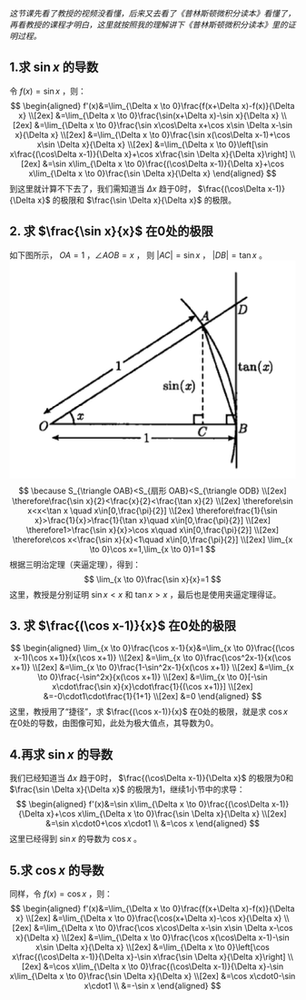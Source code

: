 *这节课先看了教授的视频没看懂，后来又去看了《普林斯顿微积分读本》看懂了，再看教授的课程才明白，这里就按照我的理解讲下《普林斯顿微积分读本》里的证明过程。*  
  
## 1.求 $\sin x$ 的导数
令 $f(x)=\sin x$ ，则：
$$
\begin{aligned}
f'(x)&=\lim_{\Delta x \to 0}\frac{f(x+\Delta x)-f(x)}{\Delta x} \\[2ex]
&=\lim_{\Delta x \to 0}\frac{\sin(x+\Delta x)-\sin x}{\Delta x} \\[2ex]
&=\lim_{\Delta x \to 0}\frac{\sin x\cos\Delta x+\cos x\sin \Delta x-\sin x}{\Delta x} \\[2ex]
&=\lim_{\Delta x \to 0}\frac{\sin x(\cos\Delta x-1)+\cos x\sin \Delta x}{\Delta x} \\[2ex]
&=\lim_{\Delta x \to 0}\left[\sin x\frac{(\cos\Delta x-1)}{\Delta x}+\cos x\frac{\sin \Delta x}{\Delta x}\right] \\[2ex]
&=\sin x\lim_{\Delta x \to 0}\frac{(\cos\Delta x-1)}{\Delta x}+\cos x\lim_{\Delta x \to 0}\frac{\sin \Delta x}{\Delta x}
\end{aligned}
$$
到这里就计算不下去了，我们需知道当 $\Delta x$ 趋于0时， $\frac{(\cos\Delta x-1)}{\Delta x}$ 的极限和 $\frac{\sin \Delta x}{\Delta x}$ 的极限。
  
## 2. 求 $\frac{\sin x}{x}$ 在0处的极限
如下图所示， $OA=1$ ，$\angle AOB=x$ ， 则 $|AC|=\sin x$ ， $|DB|=\tan x$ 。
![](attachments/2sinx除以x在0处的极限.png)
$$
\because S_{\triangle OAB}<S_{扇形 OAB}<S_{\triangle ODB} \\[2ex]
\therefore\frac{\sin x}{2}<\frac{x}{2}<\frac{\tan x}{2} \\[2ex]
\therefore\sin x<x<\tan x 
\quad x\in[0,\frac{\pi}{2}] \\[2ex]
\therefore\frac{1}{\sin x}>\frac{1}{x}>\frac{1}{\tan x}\quad x\in[0,\frac{\pi}{2}] \\[2ex]
\therefore1>\frac{\sin x}{x}>\cos x\quad x\in[0,\frac{\pi}{2}] \\[2ex]
\therefore\cos x<\frac{\sin x}{x}<1\quad x\in[0,\frac{\pi}{2}] \\[2ex]
\lim_{x \to 0}\cos x=1,\lim_{x \to 0}1=1
$$
根据三明治定理（夹逼定理），得到：
$$
\lim_{x \to 0}\frac{\sin x}{x}=1
$$
这里，教授是分别证明 $\sin x<x$ 和 $\tan x > x$ ，最后也是使用夹逼定理得证。
  
## 3. 求 $\frac{(\cos x-1)}{x}$ 在0处的极限
$$
\begin{aligned}
    \lim_{x \to 0}\frac{\cos x-1}{x}&=\lim_{x \to 0}\frac{(\cos x-1)(\cos x+1)}{x(\cos x+1)} \\[2ex]
    &=\lim_{x \to 0}\frac{\cos^2x-1}{x(\cos x+1)} \\[2ex]
    &=\lim_{x \to 0}\frac{1-\sin^2x-1}{x(\cos x+1)} \\[2ex]
    &=\lim_{x \to 0}\frac{-\sin^2x}{x(\cos x+1)} \\[2ex]
    &=\lim_{x \to 0}[-\sin x\cdot\frac{\sin x}{x}\cdot\frac{1}{(\cos x+1)}] \\[2ex]
    &=-0\cdot1\cdot\frac{1}{1+1} \\[2ex]
    &=0
\end{aligned}
$$
这里，教授用了“捷径”，求 $\frac{(\cos x-1)}{x}$ 在0处的极限，就是求 $\cos x$ 在0处的导数，由图像可知，此处为极大值点，其导数为0。
  
## 4.再求 $\sin x$ 的导数
我们已经知道当 $\Delta x$ 趋于0时， $\frac{(\cos\Delta x-1)}{\Delta x}$ 的极限为0和 $\frac{\sin \Delta x}{\Delta x}$ 的极限为1，继续1小节中的求导：
$$
\begin{aligned}
f'(x)&=\sin x\lim_{\Delta x \to 0}\frac{(\cos\Delta x-1)}{\Delta x}+\cos x\lim_{\Delta x \to 0}\frac{\sin \Delta x}{\Delta x} \\[2ex]
&=\sin x\cdot0+\cos x\cdot1 \\
&=\cos x
\end{aligned}
$$
这里已经得到 $\sin x$ 的导数为 $\cos x$ 。

## 5.求 $\cos x$ 的导数
同样，令 $f(x)=\cos x$ ，则：
$$
\begin{aligned}
f'(x)&=\lim_{\Delta x \to 0}\frac{f(x+\Delta x)-f(x)}{\Delta x} \\[2ex]
&=\lim_{\Delta x \to 0}\frac{\cos(x+\Delta x)-\cos x}{\Delta x} \\[2ex]
&=\lim_{\Delta x \to 0}\frac{\cos x\cos\Delta x-\sin x\sin \Delta x-\cos x}{\Delta x} \\[2ex]
&=\lim_{\Delta x \to 0}\frac{\cos x(\cos\Delta x-1)-\sin x\sin \Delta x}{\Delta x} \\[2ex]
&=\lim_{\Delta x \to 0}\left[\cos x\frac{(\cos\Delta x-1)}{\Delta x}-\sin x\frac{\sin \Delta x}{\Delta x}\right] \\[2ex]
&=\cos x\lim_{\Delta x \to 0}\frac{(\cos\Delta x-1)}{\Delta x}-\sin x\lim_{\Delta x \to 0}\frac{\sin \Delta x}{\Delta x} \\[2ex]
&=\cos x\cdot0-\sin x\cdot1 \\
&=-\sin x
\end{aligned}
$$
